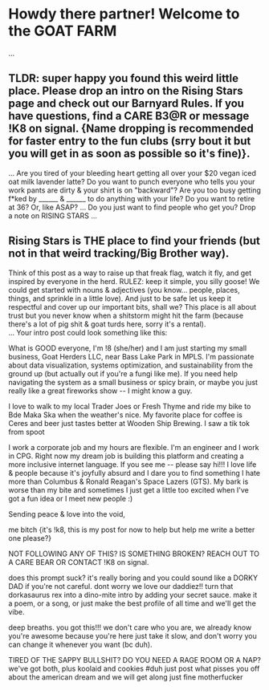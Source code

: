 # Howdy there partner! Welcome to the GOAT FARM
...
## TLDR: super happy you found this weird little place. Please drop an intro on the Rising Stars page and check out our Barnyard Rules. If you have questions, find a CARE B3@R or message !K8 on signal.  {Name dropping is recommended for faster entry to the fun clubs (srry bout it but you will get in as soon as possible so it's fine)}.
...
Are you tired of your bleeding heart getting all over your $20 vegan iced oat milk lavender latte? 
Do you want to punch everyone who tells you your work pants are dirty & your shirt is on "backward"?
Are you too busy getting f*ked by ______ & ______ to do anything with your life?
Do you want to retire at 36? Or, like ASAP?
...
Do you just want to find people who get you? Drop a note on RISING STARS
...
## Rising Stars is THE place to find your friends (but not in that weird tracking/Big Brother way). 
Think of this post as a way to raise up that freak flag, watch it fly, and get inspired by everyone in the herd. 
RULEZ: keep it simple, you silly goose! We could get started with nouns & adjectives (you know... people, places, things, and sprinkle in a little love). And just to be safe let us keep it respectful and cover up our important bits, shall we? This place is all about trust but you never know when a shitstorm might hit the farm (because there's a lot of pig shit & goat turds here, sorry it's a rental).  
...
Your intro post could look something like this:


What is GOOD everyone, I'm !8 (she/her) and I am just starting my small business, Goat Herders LLC, near Bass Lake Park in MPLS. I'm passionate about data visualization, systems optimization, and sustainability from the ground up (but actually out if you're a fungi like me). If you need help navigating the system as a small business or spicy brain, or maybe you just really like a great fireworks show -- I might know a guy. 

I love to walk to my local Trader Joes or Fresh Thyme and ride my bike to Bde Maka Ska when the weather's nice. 
My favorite place for coffee is Ceres and beer just tastes better at Wooden Ship Brewing.
I saw a tik tok from spoot

I work a corporate job and my hours are flexible. I'm an engineer and I work in CPG. Right now my dream job is building this platform and creating a more inclusive internet language. 
If you see me -- please say hi!!! I love life & people because it's joyfully absurd and I dare you to find something I hate more than Columbus & Ronald Reagan's Space Lazers (GTS). 
My bark is worse than my bite and sometimes I just get a little too excited when I've got a fun idea or I meet new people :)


Sending peace & love into the void,

me bitch {it's !k8, this is my post for now to help but help me write a better one please?}


NOT FOLLOWING ANY OF THIS? IS SOMETHING BROKEN? REACH OUT TO A CARE BEAR OR CONTACT !K8 on signal. 

does this prompt suck? it's really boring and you could sound like a DORKY DAD if you're not careful.
dont worry we love our daddiez!! turn that dorkasaurus rex into a dino-mite intro by adding your secret sauce.
make it a poem, or a song, or just make the best profile of all time and we'll get the vibe.


deep breaths. you got this!!! we don't care who you are, we already know you're awesome because you're here
just take it slow, and don't worry you can change it whenever you want (bc duh).

TIRED OF THE SAPPY BULLSHIT? DO YOU NEED A RAGE ROOM OR A NAP? we've got both, plus koolaid and cookies #duh
just post what pisses you off about the american dream and we will get along just fine motherfucker
